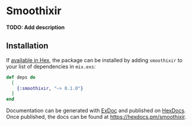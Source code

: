 # Smoothixir

**TODO: Add description**

## Installation

If [available in Hex](https://hex.pm/docs/publish), the package can be installed
by adding `smoothixir` to your list of dependencies in `mix.exs`:

```elixir
def deps do
  [
    {:smoothixir, "~> 0.1.0"}
  ]
end
```

Documentation can be generated with [ExDoc](https://github.com/elixir-lang/ex_doc)
and published on [HexDocs](https://hexdocs.pm). Once published, the docs can
be found at <https://hexdocs.pm/smoothixir>.

